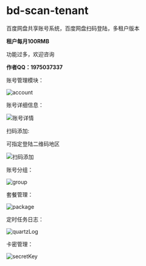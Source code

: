 # bd-scan-tenant
百度网盘共享账号系统，百度网盘扫码登陆，多租户版本

**租户每月100RMB**

功能过多，欢迎咨询

**作者QQ：1975037337**



账号管理模块：

![account](../系统截图/account.png)

账号详细信息：

![账号详情](..\系统截图\账号详情.png)



扫码添加:

可指定登陆二维码地区

![扫码添加](..\系统截图\扫码添加.png)



账号分组：

![group](..\系统截图\group.png)





套餐管理：

![package](..\系统截图\package.png)



定时任务日志：

![quartzLog](..\系统截图\quartzLog.png)



卡密管理：

![secretKey](..\系统截图\secretKey.png)
